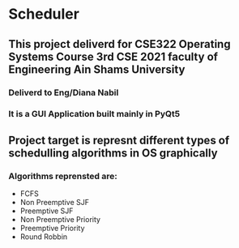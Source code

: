 # Scheduler
## This project deliverd for CSE322 Operating Systems Course  3rd CSE 2021 faculty of Engineering Ain Shams University
### Deliverd to Eng/Diana Nabil
### It is a GUI Application built mainly in PyQt5
## Project target is represnt different types of schedulling algorithms in OS graphically
### Algorithms reprensted are:
- FCFS
- Non Preemptive SJF
- Preemptive SJF
- Non Preemptive Priority
- Preemptive Priority
- Round Robbin
